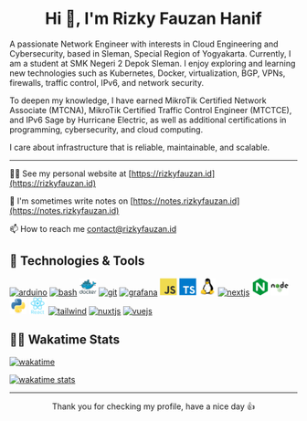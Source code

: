 <h1 align="center">Hi 👋, I'm Rizky Fauzan Hanif</h1>

A passionate Network Engineer with interests in Cloud Engineering and Cybersecurity, based in Sleman, Special Region of Yogyakarta. Currently, I am a student at SMK Negeri 2 Depok Sleman. I enjoy exploring and learning new technologies such as Kubernetes, Docker, virtualization, BGP, VPNs, firewalls, traffic control, IPv6, and network security.

To deepen my knowledge, I have earned MikroTik Certified Network Associate (MTCNA), MikroTik Certified Traffic Control Engineer (MTCTCE), and IPv6 Sage by Hurricane Electric, as well as additional certifications in programming, cybersecurity, and cloud computing.

I care about infrastructure that is reliable, maintainable, and scalable.

<hr/>

👨‍💻 See my personal website at [https://rizkyfauzan.id](https://rizkyfauzan.id)

📝 I'm sometimes write notes on [https://notes.rizkyfauzan.id](https://notes.rizkyfauzan.id)

📫 How to reach me contact@rizkyfauzan.id

## 🔧 Technologies & Tools

<a href="https://www.arduino.cc/" target="_blank" rel="noreferrer"><img src="https://cdn.worldvectorlogo.com/logos/arduino-1.svg" alt="arduino" width="30" height="30"/></a>
<a href="https://www.gnu.org/software/bash/" target="_blank" rel="noreferrer"><img src="https://upload.wikimedia.org/wikipedia/commons/a/a3/Bash_Logo_White.svg" alt="bash" width="30" height="30"/></a>
<a href="https://www.docker.com/" target="_blank" rel="noreferrer"> <img src="https://raw.githubusercontent.com/devicons/devicon/master/icons/docker/docker-original-wordmark.svg" alt="docker" width="30" height="30"/></a>
<a href="https://git-scm.com/" target="_blank" rel="noreferrer"><img src="https://www.vectorlogo.zone/logos/git-scm/git-scm-icon.svg" alt="git" width="30" height="30"/></a>
<a href="https://grafana.com" target="_blank" rel="noreferrer"><img src="https://www.vectorlogo.zone/logos/grafana/grafana-icon.svg" alt="grafana" width="30" height="30"/></a>
<a href="https://developer.mozilla.org/en-US/docs/Web/JavaScript" target="_blank" rel="noreferrer"><img src="https://raw.githubusercontent.com/devicons/devicon/master/icons/javascript/javascript-original.svg" alt="javascript" width="30" height="30"/></a>
<a href="https://www.typescriptlang.org/" target="_blank" rel="noreferrer"> <img src="https://raw.githubusercontent.com/devicons/devicon/master/icons/typescript/typescript-original.svg" alt="typescript" width="30" height="30"/></a>
<a href="https://www.linux.org/" target="_blank" rel="noreferrer"><img src="https://raw.githubusercontent.com/devicons/devicon/master/icons/linux/linux-original.svg" alt="linux" width="30" height="30"/></a>
<a href="https://nextjs.org/" target="_blank" rel="noreferrer"><img src="https://cdn.brandfetch.io/id2alue-rx/w/394/h/80/theme/light/logo.png?c=1dxbfHSJFAPEGdCLU4o5B" alt="nextjs" width="30" height="30" /></a>
<a href="https://www.nginx.com" target="_blank" rel="noreferrer"><img src="https://raw.githubusercontent.com/devicons/devicon/master/icons/nginx/nginx-original.svg" alt="nginx" width="30" height="30"/></a>
<a href="https://nodejs.org" target="_blank" rel="noreferrer"><img src="https://raw.githubusercontent.com/devicons/devicon/master/icons/nodejs/nodejs-original-wordmark.svg" alt="nodejs" width="30" height="30"/></a>
<a href="https://www.python.org" target="_blank" rel="noreferrer"><img src="https://raw.githubusercontent.com/devicons/devicon/master/icons/python/python-original.svg" alt="python" width="30" height="30"/></a>
<a href="https://reactjs.org/" target="_blank" rel="noreferrer"><img src="https://raw.githubusercontent.com/devicons/devicon/master/icons/react/react-original-wordmark.svg" alt="react" width="30" height="30"/></a>
<a href="https://tailwindcss.com/" target="_blank" rel="noreferrer"><img src="https://www.vectorlogo.zone/logos/tailwindcss/tailwindcss-icon.svg" alt="tailwind" width="30" height="30"/></a>
<a href="https://nuxt.com/" target="_blank" rel="noreferrer"><img src="https://nuxt.com/assets/design-kit/icon-green.png" alt="nuxtjs" width="30" height="30"></img></a>
<a href="https://vuejs.or/" gtarget="_blank" rel="noreferrer"><img src="https://upload.wikimedia.org/wikipedia/commons/9/95/Vue.js_Logo_2.svg" alt="vuejs" width="30" height="30"></img></a>


## 👨‍💻 Wakatime Stats
[![wakatime](https://wakatime.com/badge/user/defce304-d640-49eb-a1ca-84a650116506.svg)](https://wakatime.com/@defce304-d640-49eb-a1ca-84a650116506)

[![wakatime stats](https://github-readme-stats.vercel.app/api/wakatime?username=fzzzn&layout=compact&theme=dark)](https://wakatime.com/@fzzzn)

---

<p align="center">Thank you for checking my profile, have a nice day 👍</p>
